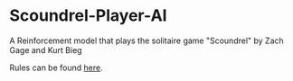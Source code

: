 # Scoundrel-Player-AI
A Reinforcement model that plays the solitaire game "Scoundrel" by Zach Gage and Kurt Bieg

Rules can be found [here](http://stfj.net/art/2011/Scoundrel.pdf).
